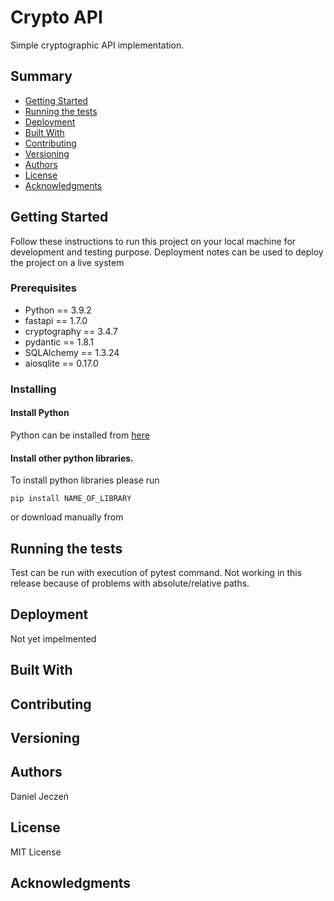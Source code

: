 # Crypto API

Simple cryptographic API implementation.

## Summary

- [Getting Started](#getting-started)
- [Running the tests](#running-the-tests)
- [Deployment](#deployment)
- [Built With](#built-with)
- [Contributing](#contributing)
- [Versioning](#versioning)
- [Authors](#authors)
- [License](#license)
- [Acknowledgments](#acknowledgments)

## Getting Started

Follow these instructions to run this project on your local machine 
for development and testing purpose. Deployment notes can be used to deploy 
the project on a live system

### Prerequisites

- Python == 3.9.2
- fastapi == 1.7.0
- cryptography == 3.4.7
- pydantic == 1.8.1
- SQLAlchemy == 1.3.24
- aiosqlite == 0.17.0

### Installing

#### Install Python

Python can be installed from [here](https://www.python.org/downloads/)

#### Install other python libraries.

To install python libraries please run
    
    pip install NAME_OF_LIBRARY

or download manually from 

## Running the tests

Test can be run with execution of pytest command.
Not working in this release because of problems with absolute/relative paths.

## Deployment

Not yet impelmented

## Built With

## Contributing

## Versioning

## Authors

Daniel Jeczeń

## License

MIT License

## Acknowledgments
